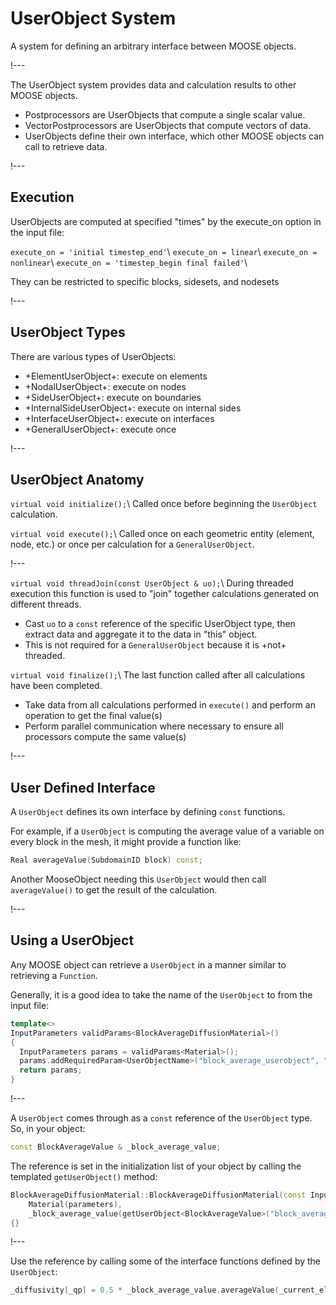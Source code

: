 # UserObject System

A system for defining an arbitrary interface between MOOSE objects.

!---

The UserObject system provides data and calculation results to other MOOSE objects.

- Postprocessors are UserObjects that compute a single scalar value.
- VectorPostprocessors are UserObjects that compute vectors of data.
- UserObjects define their own interface, which other MOOSE objects can call to retrieve data.

!---

## Execution

UserObjects are computed at specified "times" by the execute_on option in the input file:

`execute_on = 'initial timestep_end'`\\
`execute_on = linear`\\
`execute_on = nonlinear`\\
`execute_on = 'timestep_begin final failed'`\\

They can be restricted to specific blocks, sidesets, and nodesets

!---

## UserObject Types

There are various types of UserObjects:

- +ElementUserObject+: execute on elements
- +NodalUserObject+: execute on nodes
- +SideUserObject+: execute on boundaries
- +InternalSideUserObject+: execute on internal sides
- +InterfaceUserObject+: execute on interfaces
- +GeneralUserObject+: execute once

!---

## UserObject Anatomy

`virtual void initialize();`\\
Called once before beginning the `UserObject` calculation.

`virtual void execute();`\\
Called once on each geometric entity (element, node, etc.) or once per calculation for a
`GeneralUserObject`.

!---

`virtual void threadJoin(const UserObject & uo);`\\
During threaded execution this function is used to "join" together calculations generated on
different threads.

- Cast `uo` to a `const` reference of the specific UserObject type,
  then extract data and aggregate it to the data in "this" object.
- This is not required for a `GeneralUserObject` because it is +not+ threaded.

`virtual void finalize();`\\
The last function called after all calculations have been completed.

- Take data from all calculations performed in `execute()` and perform an operation to get the final
  value(s)
- Perform parallel communication where necessary to ensure all processors compute the same value(s)

!---

## User Defined Interface

A `UserObject` defines its own interface by defining `const` functions.

For example, if a `UserObject` is computing the average value of a variable on every block in the
mesh, it might provide a function like:

```cpp
Real averageValue(SubdomainID block) const;
```

Another MooseObject needing this `UserObject` would then call `averageValue()` to get the result of
the calculation.

!---

## Using a UserObject

Any MOOSE object can retrieve a `UserObject` in a manner similar to retrieving a `Function`.

Generally, it is a good idea to take the name of the `UserObject` to from the input file:

```cpp
template<>
InputParameters validParams<BlockAverageDiffusionMaterial>()
{
  InputParameters params = validParams<Material>();
  params.addRequiredParam<UserObjectName>("block_average_userobject", "Computes the ...");
  return params;
}
```

!---

A `UserObject` comes through as a `const` reference of the `UserObject` type. So, in your object:

```cpp
const BlockAverageValue & _block_average_value;
```

The reference is set in the initialization list of your object by calling the templated
`getUserObject()` method:

```cpp
BlockAverageDiffusionMaterial::BlockAverageDiffusionMaterial(const InputParameters & parameters) :
    Material(parameters),
    _block_average_value(getUserObject<BlockAverageValue>("block_average_userobject"))
{}
```

!---

Use the reference by calling some of the interface functions defined by the `UserObject`:

```cpp
_diffusivity[_qp] = 0.5 * _block_average_value.averageValue(_current_elem->subdomain_id());
```
